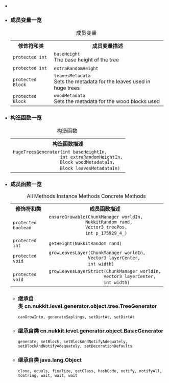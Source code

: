 <div class="summary">
<ul class="blockList">
<li class="blockList">  
<li class="blockList"><a name="field.summary">
<!--   -->
</a>
<h3>成员变量一览</h3>
<table class="memberSummary" border="0" cellpadding="3" cellspacing="0" summary="Field Summary table, listing fields, and an explanation">
<caption><span>成员变量</span><span class="tabEnd"> </span></caption>
<tr>
<th>修饰符和类</th>
<th>成员变量描述</th>
</tr>
<tr class="altColor">
<td class="colFirst"><code>protected int</code></td>
<td class="colLast"><code><span class="memberNameLink"><a >baseHeight</a></span></code>
<div class="block">The base height of the tree</div>
</td>
</tr>
<tr class="rowColor">
<td class="colFirst"><code>protected int</code></td>
<td class="colLast"><code><span class="memberNameLink"><a >extraRandomHeight</a></span></code> </td>
</tr>
<tr class="altColor">
<td class="colFirst"><code>protected <a  title="class in cn.nukkit.block">Block</a></code></td>
<td class="colLast"><code><span class="memberNameLink"><a >leavesMetadata</a></span></code>
<div class="block">Sets the metadata for the leaves used in huge trees</div>
</td>
</tr>
<tr class="rowColor">
<td class="colFirst"><code>protected <a  title="class in cn.nukkit.block">Block</a></code></td>
<td class="colLast"><code><span class="memberNameLink"><a >woodMetadata</a></span></code>
<div class="block">Sets the metadata for the wood blocks used</div>
</td>
</tr>
</table>
</li>
</ul>
<!-- ======== CONSTRUCTOR SUMMARY ======== -->
<ul class="blockList">
<li class="blockList"><a name="constructor.summary">
<!--   -->
</a>
<h3>构造函数一览</h3>
<table class="memberSummary" border="0" cellpadding="3" cellspacing="0" summary="Constructor Summary table, listing constructors, and an explanation">
<caption><span>构造函数</span><span class="tabEnd"> </span></caption>
<tr>
<th>构造函数描述</th>
</tr>
<tr class="altColor">
<td class="colOne"><code><span class="memberNameLink"><a >HugeTreesGenerator</a></span>(int baseHeightIn,
                  int extraRandomHeightIn,
                  <a  title="class in cn.nukkit.block">Block</a> woodMetadataIn,
                  <a  title="class in cn.nukkit.block">Block</a> leavesMetadataIn)</code> </td>
</tr>
</table>
</li>
</ul>
<!-- ========== METHOD SUMMARY =========== -->
<ul class="blockList">
<li class="blockList"><a name="method.summary">
<!--   -->
</a>
<h3>成员函数一览</h3>
<table class="memberSummary" border="0" cellpadding="3" cellspacing="0" summary="Method Summary table, listing methods, and an explanation">
<caption><span id="t0" class="activeTableTab"><span>All Methods</span><span class="tabEnd"> </span></span><span id="t2" class="tableTab"><span><a >Instance Methods</a></span><span class="tabEnd"> </span></span><span id="t4" class="tableTab"><span><a >Concrete Methods</a></span><span class="tabEnd"> </span></span></caption>
<tr>
<th>修饰符和类</th>
<th>成员函数描述</th>
</tr>
<tr id="i0" class="altColor">
<td class="colFirst"><code>protected boolean</code></td>
<td class="colLast"><code><span class="memberNameLink"><a >ensureGrowable</a></span>(<a  title="interface in cn.nukkit.level">ChunkManager</a> worldIn,
              <a  title="class in cn.nukkit.math">NukkitRandom</a> rand,
              <a  title="class in cn.nukkit.math">Vector3</a> treePos,
              int p_175929_4_)</code> </td>
</tr>
<tr id="i1" class="rowColor">
<td class="colFirst"><code>protected int</code></td>
<td class="colLast"><code><span class="memberNameLink"><a >getHeight</a></span>(<a  title="class in cn.nukkit.math">NukkitRandom</a> rand)</code> </td>
</tr>
<tr id="i2" class="altColor">
<td class="colFirst"><code>protected void</code></td>
<td class="colLast"><code><span class="memberNameLink"><a >growLeavesLayer</a></span>(<a  title="interface in cn.nukkit.level">ChunkManager</a> worldIn,
               <a  title="class in cn.nukkit.math">Vector3</a> layerCenter,
               int width)</code> </td>
</tr>
<tr id="i3" class="rowColor">
<td class="colFirst"><code>protected void</code></td>
<td class="colLast"><code><span class="memberNameLink"><a >growLeavesLayerStrict</a></span>(<a  title="interface in cn.nukkit.level">ChunkManager</a> worldIn,
                     <a  title="class in cn.nukkit.math">Vector3</a> layerCenter,
                     int width)</code> </td>
</tr>
</table>
<ul class="blockList">
<li class="blockList"><a name="methods.inherited.from.class.cn.nukkit.level.generator.object.tree.TreeGenerator">
<!--   -->
</a>
<h3>继承自类 cn.nukkit.level.generator.object.tree.<a  title="class in cn.nukkit.level.generator.object.tree">TreeGenerator</a></h3>
<code><a >canGrowInto</a>, <a >generateSaplings</a>, <a >setDirtAt</a>, <a >setDirtAt</a></code></li>
</ul>
<ul class="blockList">
<li class="blockList"><a name="methods.inherited.from.class.cn.nukkit.level.generator.object.BasicGenerator">
<!--   -->
</a>
<h3>继承自类 cn.nukkit.level.generator.object.<a  title="class in cn.nukkit.level.generator.object">BasicGenerator</a></h3>
<code><a >generate</a>, <a >setBlock</a>, <a >setBlockAndNotifyAdequately</a>, <a >setBlockAndNotifyAdequately</a>, <a >setDecorationDefaults</a></code></li>
</ul>
<ul class="blockList">
<li class="blockList"><a name="methods.inherited.from.class.java.lang.Object">
<!--   -->
</a>
<h3>继承自类 java.lang.<a  title="class or interface in java.lang">Object</a></h3>
<code><a  title="class or interface in java.lang">clone</a>, <a  title="class or interface in java.lang">equals</a>, <a  title="class or interface in java.lang">finalize</a>, <a  title="class or interface in java.lang">getClass</a>, <a  title="class or interface in java.lang">hashCode</a>, <a  title="class or interface in java.lang">notify</a>, <a  title="class or interface in java.lang">notifyAll</a>, <a  title="class or interface in java.lang">toString</a>, <a  title="class or interface in java.lang">wait</a>, <a  title="class or interface in java.lang">wait</a>, <a  title="class or interface in java.lang">wait</a></code></li>
</ul>
</li>
</ul>
</li>
</ul>
</div>
